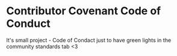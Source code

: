 # Contributor Covenant Code of Conduct

It's small project - Code of Condact just to have green lights in the community standards tab <3 
